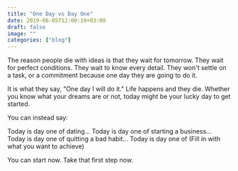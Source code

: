 ```yaml
---
title: "One Day vs Day One"
date: 2019-06-05T12:00:19+03:00
draft: false
image: ""
categories: ["blog"]
---
```


The reason people die with ideas is that they wait for tomorrow. They wait for perfect conditions. They wait to know <!--more--> every detail. They won't settle on a task, or a commitment because one day they are going to do it. 

It is what they say, "One day I will do it." Life happens and they die. Whether you know what your dreams are or not, today might be your lucky day to get started.

You can instead say:

Today is day one of dating...
Today is day one of starting a business...
Today is day one of quitting a bad habit...
Today is day one of (Fill in with what you want to achieve)

You can start now. Take that first step now.
